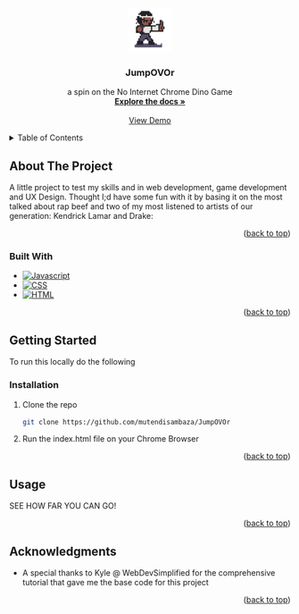<!-- Improved compatibility of back to top link: See: https://github.com/othneildrew/Best-README-Template/pull/73 -->
<a id="readme-top"></a>
<!--
*** Thanks for checking out the Best-README-Template. If you have a suggestion
*** that would make this better, please fork the repo and create a pull request
*** or simply open an issue with the tag "enhancement".
*** Don't forget to give the project a star!
*** Thanks again! Now go create something AMAZING! :D
-->

<!-- PROJECT LOGO -->
<br />
<div align="center">
  <a href="https://github.com/github_username/repo_name">
    <img src="imgs/kenny-lose.png" alt="Logo" width="80" height="80">
  </a>

<h3 align="center">JumpOVOr</h3>

  <p align="center">
    a spin on the No Internet Chrome Dino Game
    <br />
    <a href="https://github.com/mutendisambaza/JumpOVOr"><strong>Explore the docs »</strong></a>
    <br />
    <br />
    <a href="https://github.com/mutendisambaza/JumpOVOr/blob/main/gameplay.mov">View Demo</a>
  </p>
</div>



<!-- TABLE OF CONTENTS -->
<details>
  <summary>Table of Contents</summary>
  <ol>
    <li>
      <a href="#about-the-project">About The Project</a>
      <ul>
        <li><a href="#built-with">Built With</a></li>
      </ul>
    </li>
    <li>
      <a href="#getting-started">Getting Started</a>
      <ul>
        <li><a href="#installation">Installation</a></li>
      </ul>
    </li>
    <li><a href="#usage">Usage</a></li>
    <li><a href="#acknowledgments">Acknowledgments</a></li>
  </ol>
</details>



<!-- ABOUT THE PROJECT -->
## About The Project

A little project to test my skills and in web development, game development and UX Design. Thought I;d have some fun with it by basing it on the most talked about rap beef and two of my most listened to artists of our generation: Kendrick Lamar and Drake:

<p align="right">(<a href="#readme-top">back to top</a>)</p>



### Built With

* [![Javascript][javascript-shield]][javascript-url]
* [![CSS][CSS-shield]][CSS-url]
* [![HTML][HTML-shield]][HTML-url]

<p align="right">(<a href="#readme-top">back to top</a>)</p>



<!-- GETTING STARTED -->
## Getting Started

To run this locally do the following

### Installation

1. Clone the repo
   ```sh
   git clone https://github.com/mutendisambaza/JumpOVOr
   ```
2. Run the index.html file on your Chrome Browser

<p align="right">(<a href="#readme-top">back to top</a>)</p>



<!-- USAGE EXAMPLES -->
## Usage

SEE HOW FAR YOU CAN GO!

<p align="right">(<a href="#readme-top">back to top</a>)</p>


<!-- ACKNOWLEDGMENTS -->
## Acknowledgments

* A special thanks to Kyle @ WebDevSimplified for the comprehensive tutorial that gave me the base code for this project

<p align="right">(<a href="#readme-top">back to top</a>)</p>



<!-- MARKDOWN LINKS & IMAGES -->
<!-- https://www.markdownguide.org/basic-syntax/#reference-style-links -->
[CSS-shield]: https://img.shields.io/badge/CSS-239120?&style=for-the-badge&logo=css3&logoColor=white
[CSS-url]: https://developer.mozilla.org/en-US/docs/Web/CSS
[javascript-shield]: https://img.shields.io/badge/JavaScript-F7DF1E?style=for-the-badge&logo=javascript&logoColor=black
[javascript-url]: https://www.javascript.com
[HTML-shield]: https://img.shields.io/badge/HTML5-E34F26?style=for-the-badge&logo=html5&logoColor=white
[HTML-url]: https://html.com


